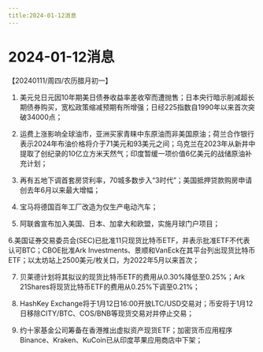 ```yaml
---
title:2024-01-12消息
---
```

# 2024-01-12消息
【20240111/周四/农历腊月初一】

1. 美元兑日元因10年期美日债券收益率差收窄而遭抛售；日本央行暗示削减超长期债券购买，宽松政策缩减预期有所增强；日经225指数自1990年以来首次突破34000点；

2. 运费上涨影响全球油市，亚洲买家青睐中东原油而非美国原油；荷兰合作银行表示2024年布油价格将介于71美元和93美元之间；乌克兰在2023年从新井中提取了创纪录的10亿立方米天然气；印度暂缓一项价值6亿美元的战储原油补充计划；

3. 再有五地下调首套房贷利率，70城多数步入“3时代”；美国抵押贷款购房申请创去年6月以来最大增幅；

4. 宝马将德国百年工厂改造为仅生产电动汽车；

5. 阿联酋宣布加入美国、日本、加拿大和欧盟，实施月球门户项目；

6.美国证券交易委员会(SEC)已批准11只现货比特币ETF，并表示批准ETF不代表认可BTC；CBOE批准Ark Investments、景顺和VanEck在其平台列出现货比特币ETF；以太坊站上2500美元/枚关口，为2022年5月以来首次；

7. 贝莱德计划将其拟议的现货比特币ETF的费用从0.30%降低至0.25%；Ark 21Shares将现货比特币ETF的费用从0.25%下调至0.21%；

8. HashKey Exchange将于1月12日16:00开放LTC/USD交易对；币安将于1月12日移除CITY/BTC、COS/BNB等现货交易对并停止交易；

9. 约十家基金公司筹备在香港推出虚拟资产现货ETF；加密货币应用程序Binance、Kraken、KuCoin已从印度苹果应用商店中下架；